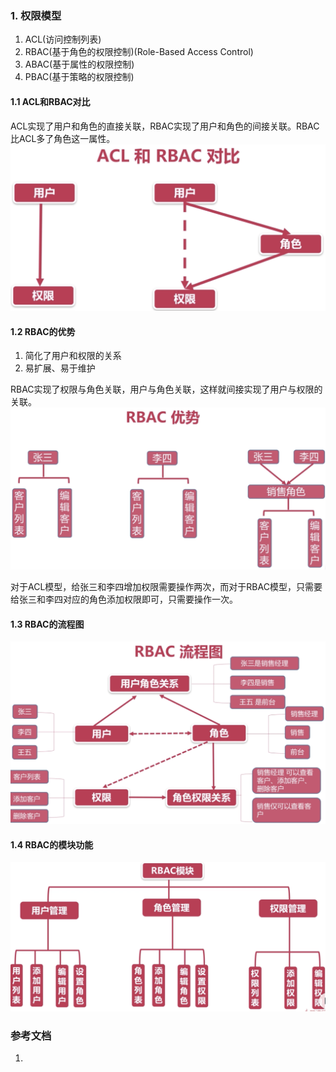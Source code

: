 ### 1. 权限模型
1. ACL(访问控制列表)
2. RBAC(基于角色的权限控制)(Role-Based Access Control)
3. ABAC(基于属性的权限控制)
4. PBAC(基于策略的权限控制)

#### 1.1 ACL和RBAC对比
ACL实现了用户和角色的直接关联，RBAC实现了用户和角色的间接关联。RBAC比ACL多了角色这一属性。
![](../static/RBAC.png)
#### 1.2 RBAC的优势
1. 简化了用户和权限的关系
2. 易扩展、易于维护

RBAC实现了权限与角色关联，用户与角色关联，这样就间接实现了用户与权限的关联。
![](../static/RBAC2.png)

对于ACL模型，给张三和李四增加权限需要操作两次，而对于RBAC模型，只需要给张三和李四对应的角色添加权限即可，只需要操作一次。
#### 1.3 RBAC的流程图
![](../static/RBAC3.png)
#### 1.4 RBAC的模块功能
![](../static/RBAC4.png)

### 参考文档
1. 